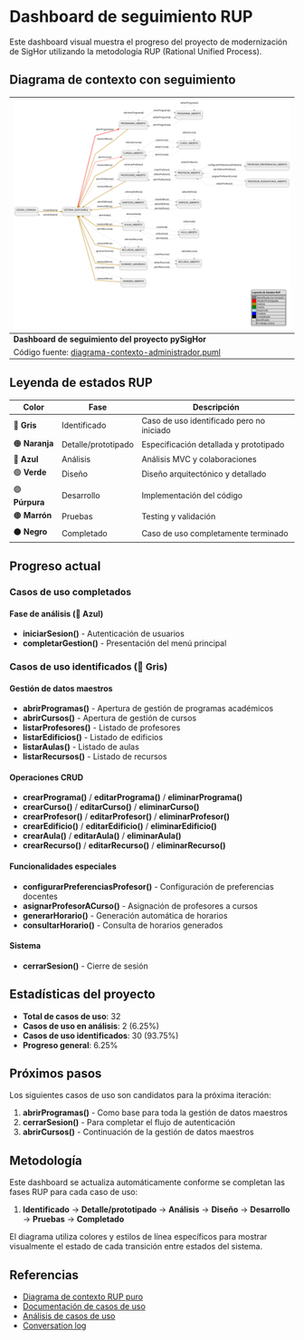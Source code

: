 # Dashboard de seguimiento RUP

Este dashboard visual muestra el progreso del proyecto de modernización de SigHor utilizando la metodología RUP (Rational Unified Process).

## Diagrama de contexto con seguimiento

<div align=center>

|![Dashboard RUP - Diagrama de Contexto](/images/RUP/99-seguimiento/diagrama-contexto-administrador.svg)|
|-|
|**Dashboard de seguimiento del proyecto pySigHor**|
|Código fuente: [diagrama-contexto-administrador.puml](diagrama-contexto-administrador.puml)|

</div>

## Leyenda de estados RUP

|Color|Fase|Descripción|
|-|-|-|
|🔘 **Gris**|Identificado|Caso de uso identificado pero no iniciado|
|🟠 **Naranja**|Detalle/prototipado|Especificación detallada y prototipado|
|🔵 **Azul**|Análisis|Análisis MVC y colaboraciones|
|🟢 **Verde**|Diseño|Diseño arquitectónico y detallado|
|🟣 **Púrpura**|Desarrollo|Implementación del código|
|🟤 **Marrón**|Pruebas|Testing y validación|
|⚫ **Negro**|Completado|Caso de uso completamente terminado|

## Progreso actual

### Casos de uso completados

#### Fase de análisis (🔵 Azul)

- **iniciarSesion()** - Autenticación de usuarios
- **completarGestion()** - Presentación del menú principal

### Casos de uso identificados (🔘 Gris)

#### Gestión de datos maestros

- **abrirProgramas()** - Apertura de gestión de programas académicos
- **abrirCursos()** - Apertura de gestión de cursos
- **listarProfesores()** - Listado de profesores
- **listarEdificios()** - Listado de edificios
- **listarAulas()** - Listado de aulas
- **listarRecursos()** - Listado de recursos

#### Operaciones CRUD

- **crearPrograma()** / **editarPrograma()** / **eliminarPrograma()**
- **crearCurso()** / **editarCurso()** / **eliminarCurso()**
- **crearProfesor()** / **editarProfesor()** / **eliminarProfesor()**
- **crearEdificio()** / **editarEdificio()** / **eliminarEdificio()**
- **crearAula()** / **editarAula()** / **eliminarAula()**
- **crearRecurso()** / **editarRecurso()** / **eliminarRecurso()**

#### Funcionalidades especiales

- **configurarPreferenciasProfesor()** - Configuración de preferencias docentes
- **asignarProfesorACurso()** - Asignación de profesores a cursos
- **generarHorario()** - Generación automática de horarios
- **consultarHorario()** - Consulta de horarios generados

#### Sistema

- **cerrarSesion()** - Cierre de sesión

## Estadísticas del proyecto

- **Total de casos de uso**: 32
- **Casos de uso en análisis**: 2 (6.25%)
- **Casos de uso identificados**: 30 (93.75%)
- **Progreso general**: 6.25%

## Próximos pasos

Los siguientes casos de uso son candidatos para la próxima iteración:

1. **abrirProgramas()** - Como base para toda la gestión de datos maestros
2. **cerrarSesion()** - Para completar el flujo de autenticación
3. **abrirCursos()** - Continuación de la gestión de datos maestros

## Metodología

Este dashboard se actualiza automáticamente conforme se completan las fases RUP para cada caso de uso:

1. **Identificado** → **Detalle/prototipado** → **Análisis** → **Diseño** → **Desarrollo** → **Pruebas** → **Completado**

El diagrama utiliza colores y estilos de línea específicos para mostrar visualmente el estado de cada transición entre estados del sistema.

## Referencias

- [Diagrama de contexto RUP puro](../00-casos-uso/01-actores-casos-uso/diagrama-contexto-administrador.md)
- [Documentación de casos de uso](../00-casos-uso/02-detalle/)
- [Análisis de casos de uso](../01-analisis/casos-uso/)
- [Conversation log](../../conversation-log.md)
